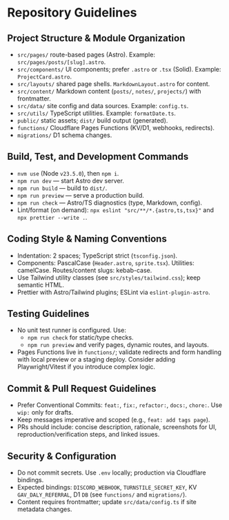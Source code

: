 # Repository Guidelines

## Project Structure & Module Organization

- `src/pages/` route-based pages (Astro). Example: `src/pages/posts/[slug].astro`.
- `src/components/` UI components; prefer `.astro` or `.tsx` (Solid). Example: `ProjectCard.astro`.
- `src/layouts/` shared page shells. `MarkdownLayout.astro` for content.
- `src/content/` Markdown content (`posts/`, `notes/`, `projects/`) with frontmatter.
- `src/data/` site config and data sources. Example: `config.ts`.
- `src/utils/` TypeScript utilities. Example: `formatDate.ts`.
- `public/` static assets; `dist/` build output (generated).
- `functions/` Cloudflare Pages Functions (KV/D1, webhooks, redirects).
- `migrations/` D1 schema changes.

## Build, Test, and Development Commands

- `nvm use` (Node `v23.5.0`), then `npm i`.
- `npm run dev` — start Astro dev server.
- `npm run build` — build to `dist/`.
- `npm run preview` — serve a production build.
- `npm run check` — Astro/TS diagnostics (type, Markdown, config).
- Lint/format (on demand): `npx eslint "src/**/*.{astro,ts,tsx}"` and `npx prettier --write .`.

## Coding Style & Naming Conventions

- Indentation: 2 spaces; TypeScript strict (`tsconfig.json`).
- Components: PascalCase (`Header.astro`, `sprite.tsx`). Utilities: camelCase. Routes/content slugs: kebab-case.
- Use Tailwind utility classes (see `src/styles/tailwind.css`); keep semantic HTML.
- Prettier with Astro/Tailwind plugins; ESLint via `eslint-plugin-astro`.

## Testing Guidelines

- No unit test runner is configured. Use:
  - `npm run check` for static/type checks.
  - `npm run preview` and verify pages, dynamic routes, and layouts.
- Pages Functions live in `functions/`; validate redirects and form handling with local preview or a staging deploy. Consider adding Playwright/Vitest if you introduce complex logic.

## Commit & Pull Request Guidelines

- Prefer Conventional Commits: `feat:`, `fix:`, `refactor:`, `docs:`, `chore:`. Use `wip:` only for drafts.
- Keep messages imperative and scoped (e.g., `feat: add tags page`).
- PRs should include: concise description, rationale, screenshots for UI, reproduction/verification steps, and linked issues.

## Security & Configuration

- Do not commit secrets. Use `.env` locally; production via Cloudflare bindings.
- Expected bindings: `DISCORD_WEBHOOK`, `TURNSTILE_SECRET_KEY`, KV `GAV_DALY_REFERRAL`, D1 `DB` (see `functions/` and `migrations/`).
- Content requires frontmatter; update `src/data/config.ts` if site metadata changes.
